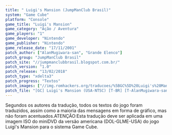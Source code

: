 ```yaml
---
title: " Luigi's Mansion (JumpManClub Brasil)"
system: "Game Cube"
platform: "Console"
game_title: "Luigi's Mansion"
game_category: "Ação / Aventura"
game_players: "1"
game_developer: "Nintendo"
game_publisher: "Nintendo"
game_release_date: "17/11/2001"
patch_author: ["AlanMugiwara-san", "Grande Elenco"]
patch_group: "JumpManClub Brasil"
patch_site: "//jumpmanclubbrasil.blogspot.com.br/"
patch_version: "1.0"
patch_release: "13/02/2018"
patch_type: "xdelta3"
patch_progress: "Textos"
patch_images: ["//img.romhackers.org/traducoes/%5BGC%5D%20Luigi's%20Mansion%20-%20JumpManClub%20Brasil%20-%201.jpg","//img.romhackers.org/traducoes/%5BGC%5D%20Luigi's%20Mansion%20-%20JumpManClub%20Brasil%20-%202.jpg","//img.romhackers.org/traducoes/%5BGC%5D%20Luigi's%20Mansion%20-%20JumpManClub%20Brasil%20-%203.jpg"]
patch_file: "[GC] Luigi's Mansion (USA-NTSC) [T-BR] [T-AlanMugiwara-san e grande elenco G-JumpManClub Brasil] [V-1.0 A-2018].7z"
---
```

Segundos os autores da tradução, todos os textos do jogo foram traduzidos, assim como a maioria das mensagens em forma de gráfico, mas não foram acentuados.ATENÇÃO:Esta tradução deve ser aplicada em uma imagem ISO do miniDVD da versão americana (DOL-GLME-USA) do jogo Luigi's Mansion para o sistema Game Cube.